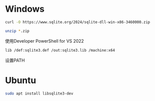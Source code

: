 # Windows

```sh
curl -O https://www.sqlite.org/2024/sqlite-dll-win-x86-3460000.zip

unzip *.zip
```

使用Developer PowerShell for VS 2022

```sh
lib /def:sqlite3.def /out:sqlite3.lib /machine:x64
```

设置PATH

# Ubuntu

```sh
sudo apt install libsqlite3-dev
```

